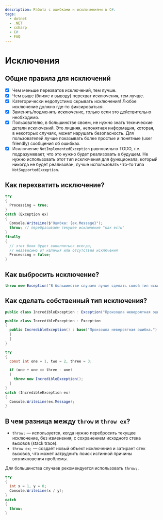 ```yaml
---
description: Работа с ошибками и исключениями в C#.
tags:
  - dotnet
  - .NET
  - csharp
  - C#
  - FAQ
---
```


# Исключения

## Общие правила для исключений

* [x] Чем меньше перехватов исключений, тем лучше.
* [x] Чем выше (ближе к выводу) перехват исключения, тем лучше.
* [x] Категорически недопустимо скрывать исключения! Любое исключение должно где-то фиксироваться.
* [x] Заменять/подменять исключение, только если это действительно необходимо.
* [x] Пользователю, в большинстве своем, не нужно знать технические детали исключений. Это лишняя, непонятная информация, которая, в некоторых случаях, может нарушать безопасность. Для пользователей лучше показывать более простые и понятные (user friendly) сообщения об ошибках.
* [x] Исключение `NotImplementedException` равносильно TODO, т.е. подразумевает, что это нужно будет реализовать в будущем. Не нужно использовать этот тип исключения для функционала, который никогда не будет реализован, лучше использовать что-то типа `NotSupportedException`.

## Как перехватить исключение?

```csharp
try
{
  Processing = true;
}
catch (Exception ex)
{
  Console.WriteLine($"Ошибка: {ex.Message}");
  throw; // перебрасываем текущее исключение "как есть"
}
finally
{
  // этот блок будет выполняться всегда,
  // независимо от наличия или отсутствия исключения
  Processing = false;
}
```

## Как выбросить исключение?

```csharp
throw new Exception("В большинстве случаев лучше сделать совой тип исключения.");
```

## Как сделать собственный тип исключения?

```csharp title="Собственное исключение на современном C#"
public class IncredibleException : Exception("Произошла невероятная ошибка.");
```

```csharp title="Собственное исключение на древне-греческом C#"
public class IncredibleException : Exception
{
  public IncredibleException() : base("Произошла невероятная ошибка.")
  {
  }
}
```

```csharp title="Использование собственного исключения"
try
{
  const int one = 1, two = 2, three = 3;

  if (one + one == three - one)
  {
    throw new IncredibleException();
  }
}
catch (IncredibleException ex)
{
  Console.WriteLine(ex.Message);
}
```

## В чем разница между `throw` и `throw ex`?

* `throw;` — используется, когда нужно перебросить текущее исключение, без изменения, с сохранением исходного стека вызовов (stack trace).
* `throw ex;` — создаёт новый объект исключения и затирает стек вызовов, что может затруднить поиск истинной причины возникновения проблемы.

Для большинства случаев рекомендуется использовать `throw;`.

```csharp
try
{
  int x = 1, y = 0;
  Console.WriteLine(x / y);
}
catch
{
  throw;
}
```
